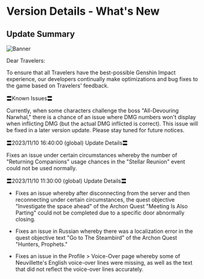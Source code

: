 # Version Details - What's New 
## Update Summary
![Banner](https://sdk.hoyoverse.com/upload/announcement/2020/11/11/0c4d0c742dde8334be30352fa3f5fb5b_4067277611421326976.jpg)

Dear Travelers:

To ensure that all Travelers have the best-possible Genshin Impact experience, our developers continually make optimizations and bug fixes to the game based on Travelers' feedback.

〓Known Issues〓

Currently, when some characters challenge the boss "All-Devouring Narwhal," there is a chance of an issue where DMG numbers won't display when inflicting DMG (but the actual DMG inflicted is correct). This issue will be fixed in a later version update. Please stay tuned for future notices.

〓2023/11/10 16:40:00 (global) Update Details〓

Fixes an issue under certain circumstances whereby the number of "Returning Companions" usage chances in the "Stellar Reunion" event could not be used normally.

〓2023/11/10 11:30:00 (global) Update Details〓

- Fixes an issue whereby after disconnecting from the server and then reconnecting under certain circumstances, the quest objective "Investigate the space ahead" of the Archon Quest "Meeting Is Also Parting" could not be completed due to a specific door abnormally closing.

- Fixes an issue in Russian whereby there was a localization error in the quest objective text "Go to The Steambird" of the Archon Quest "Hunters, Prophets."

- Fixes an issue in the Profile > Voice-Over page whereby some of Neuvillette's English voice-over lines were missing, as well as the text that did not reflect the voice-over lines accurately.
